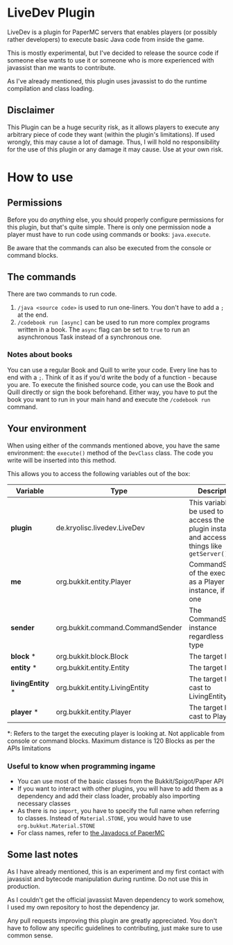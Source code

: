 # LiveDev Plugin
LiveDev is a plugin for PaperMC servers that enables players (or possibly rather developers) to execute basic Java code from inside the game.

This is mostly experimental, but I've decided to release the source code if someone else wants to use it or someone who is more experienced with javassist than me wants to contribute.

As I've already mentioned, this plugin uses javassist to do the runtime compilation and class loading.

## Disclaimer
This Plugin can be a huge security risk, as it allows players to execute any arbitrary piece of code they want (within the plugin's limitations). If used wrongly, this may cause a lot of damage. Thus, I will hold no responsibility for the use of this plugin or any damage it may cause. Use at your own risk.

# How to use
## Permissions
Before you do *anything* else, you should properly configure permissions for this plugin, but that's quite simple. There is only one permission node a player must have to run code using commands or books: ```java.execute```.

Be aware that the commands can also be executed from the console or command blocks.

## The commands
There are two commands to run code.

1) `/java <source code>` is used to run one-liners. You don't have to add a `;` at the end.
2) `/codebook run [async]` can be used to run more complex programs written in a book. The `async` flag can be set to `true` to run an asynchronous Task instead of a synchronous one.

### Notes about books
You can use a regular Book and Quill to write your code. Every line has to end with a `;`. Think of it as if you'd write the body of a function - because you are.
To execute the finished source code, you can use the Book and Quill directly or sign the book beforehand.
Either way, you have to put the book you want to run in your main hand and execute the `/codebook run` command.

## Your environment
When using either of the commands mentioned above, you have the same environment:
the `execute()` method of the `DevClass` class. The code you write will be inserted into this method.

This allows you to access the following variables out of the box:

| **Variable**       | Type                             | Description                                                                                  |
|--------------------|----------------------------------|----------------------------------------------------------------------------------------------|
| **plugin**         | de.kryolisc.livedev.LiveDev      | This variable can be used to access the plugin instance and access things like `getServer()` |
| **me**             | org.bukkit.entity.Player         | CommandSender of the executor as a Player instance, if it is one                             |
| **sender**         | org.bukkit.command.CommandSender | The CommandSender instance regardless of the type                                            |
| **block** *        | org.bukkit.block.Block           | The target Block                                                                             |
| **entity** *       | org.bukkit.entity.Entity         | The target Entity                                                                            |
| **livingEntity** * | org.bukkit.entity.LivingEntity   | The target Entity cast to LivingEntity                                                       |
| **player** *       | org.bukkit.entity.Player         | The target Entity cast to Player                                                             | 

*: Refers to the target the executing player is looking at. Not applicable from console or command blocks. Maximum distance is 120 Blocks as per the APIs limitations

### Useful to know when programming ingame

* You can use most of the basic classes from the Bukkit/Spigot/Paper API
* If you want to interact with other plugins, you will have to add them as a dependency and add their class loader, probably also importing necessary classes
* As there is no `import`, you have to specify the full name when referring to classes. Instead of `Material.STONE`, you would have to use `org.bukkut.Material.STONE`
* For class names, refer to [the Javadocs of PaperMC](https://jd.papermc.io/paper/1.19/)

## Some last notes

As I have already mentioned, this is an experiment and my first contact with javassist and bytecode manipulation during runtime.
Do not use this in production.

As I couldn't get the official javassist Maven dependency to work somehow, I used my own repository to host the dependency jar.

Any pull requests improving this plugin are greatly appreciated. You don't have to follow any specific guidelines to contributing, just make sure to use common sense.
